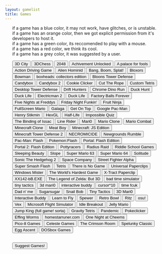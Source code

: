 ```yaml
---
layout: gamelist
title: Games
---
```

<p align="center">
<div class="row">
    <div class="col"></div>
    <div class="col text-start">
        <ul>
            <div id="rows">
<p>if a game has a blue color, it may not work, have glitches, or is unstable. <br>
if a game has an orange color, then we got explicit permission from it's developers to host it.<br>
if a game has a green color, its reccomended to play with a mouse. <br>
if a game has a red color, we think its cool. <br>
if a game has a grey color, it was suggested by a user.</p>

<button onclick="window.location.href='3d.city/'">3D City</button>
            <button onclick="window.location.href='3Dchess/'">3DChess</button>
            <button onclick="window.location.href='2048/'">2048</button>
            <button onclick="window.location.href='achievement_unlocked/'">Achivement Unlocked</button>
            <button onclick="window.location.href='a palace for fools/'">A palace for fools</button>
            <button onclick="window.location.href='adg/'">Action Driving Game</button>
            <button onclick="window.location.href='alienhominid/'">Alien Hominid</button>
            <button onclick="window.location.href='bbs/'">Bang, Boom, Splat!</button>
            <button onclick="window.location.href='bloxors/'">Bloxors</button>
            <button onclick="window.location.href='bowman/'">Bowman</button>
            <button class="colusr" onclick="window.location.href='boxhead/'">boxheads: collectors edition</button>
            <button onclick="window.location.href='btd/'">Bloons Tower Defense</button>
            <!--club penguin was actual doodoo-->
            <button onclick="window.location.href='candybox/'">Candybox</button>
            <button onclick="window.location.href='candybox2/'">Candybox 2</button>
            <button onclick="window.location.href='cookieclicker/'">Cookie Clicker</button>
            <button class="expmos" onclick="window.location.href='ctr/'">Cut The Rope</button>
            <button onclick="window.location.href='custom-tetris/'">Custom Tetris</button>
            <button onclick="window.location.href='desktoptd/'">Desktop Tower Defense</button>
            <button class="exp" onclick="window.location.href='drifthunters/'">Drift Hunters</button>
            <button onclick="window.location.href='dino/'">Chrome Dino Run</button>
            <button onclick="window.location.href='duckhunt/'">Duck Hunt</button>
            <button onclick="window.location.href='DuckLife/'">Duck Life</button>
            <button onclick="window.location.href='electricman2/'">Electricman 2</button>
            <button class="exp" onclick="window.location.href='DuckLife/'">Duck Life</button>
            <button onclick="window.location.href='fbf/'">Factory Balls Forever</button>
            <button onclick="window.location.href='fnaf/'">Five Nights at Freddys</button>
            <button class="exp" onclick="window.location.href='fnf/'">Friday Night Funkin&#39;</button>
            <button onclick="window.location.href='FruitNinja/'">Fruit Ninja</button>
            <button onclick="window.location.href='fullscreenmario/'">FullScreen Mario</button>
            <button onclick="window.location.href='galaga/'">Galaga</button>
            <!--gd was just a garbage flash port. we can find a better one, im sure-->
            <button onclick="window.location.href='getontop/'">Get On Top</button>
            <button onclick="window.location.href='gpacman/'">Google Pac-Man</button>
            <button class="exp" onclick="window.location.href='henrystikmin/'">Henry Stikmin</button>
            <button class="exp" onclick="window.location.href='HexGL/'">HexGL</button>
            <button class="expmos" onclick="window.location.href='hl/'">Half-Life</button>
            <button onclick="window.location.href='iq/'">Impossible Quiz</button>
            <button class="exp" onclick="window.location.href='issac/'">The Binding of Issac</button>
            <button class="mos" onclick="window.location.href='linerider/'">Line Rider</button>
            <button class="mos" onclick="window.location.href='mari0/'">Mari0</button>
            <button onclick="window.location.href='marioclone/'">Mario Clone</button>
            <button onclick="window.location.href='mariocombat/'">Mario Combat</button>
            <!--portable mc only works on windows barely, and even still most schools have completely switched to chromebooks. it was also a redirect, which isnt good.-->
            <button class="exp" onclick="window.location.href='mcclone1/'">Minecraft Clone</button>
            <button class="col" onclick="window.location.href='meatboy/'">Meat Boy</button>
            <!--minecraft flash edition is no longer listed (bc it sucks) but it still has to be deleted-->
            <button onclick="window.location.href='minecraftjs/'">Minecraft: JS Edition</button>
            <!--minesweeper is already on google, literally no reason to play it here-->
            <button onclick="window.location.href='mtd2/'">Minecraft Tower Defense 2</button>
            <button class="exc" onclick="window.location.href='necromicide/'">NECROMICIDE</button>
            <button class="col" onclick="window.location.href='ngr/'">Newgrounds Rumble</button>
            <button onclick="window.location.href='pacman/'">Pac-Man: Flash</button>
            <button onclick="window.location.href='pokemon/'">Pokemon:Flash</button>
            <!--even if people play pong its very few and is honestly just low hanging fruit. also ai garb-->
            <button onclick="window.location.href='portalflash/'">Portal: Flash Edition</button>
            <button onclick="window.location.href='portal2flash/'">Portal 2: Flash Edition</button>
            <button class="exp" onclick="window.location.href='pottyracers/'">Pottyracers</button>
            <button onclick="window.location.href='radius-raid/'">Radius Raid</button>
            <button onclick="window.location.href='RiddleSchool/'">Riddle School Games</button>
            <!--we have bad time simulator, no point in having this-->
            <button onclick="window.location.href='sleeping-beauty/'">Sleeping Beauty</button>
            <button class="usr" onclick="window.location.href='slope/'">Slope</button>
            <button onclick="window.location.href='sm63/'">Super Mario 63</button>
            <button onclick="window.location.href='sm64/'">Super Mario 64</button>
            <button onclick="window.location.href='solitude/'">Solitude</button>
            <button onclick="window.location.href='sonic2/'">Sonic The Hedgehog 2</button>
            <button onclick="window.location.href='SpaceCompany/'">Space Company</button>
            <button onclick="window.location.href='streetfighter/'">Street Fighter Alpha</button>
            <button onclick="window.location.href='super-smash-flash/'">Super Smash Flash</button>
            <button class="colusr" onclick="window.location.href='tetris/'">Tetris</button>
            <button class="exp" onclick="window.location.href='thereisnogame/'">There is No Game</button>
            <button class="col" onclick="window.location.href='universal-paperclips/'">Universal Paperclips</button>
            <button onclick="window.location.href='winmister/'">Windows Mister</button>
            <button onclick="window.location.href='WorldHardestGame/'">The World&#39;s Hardest Game</button>
            <button onclick="window.location.href='xtractpaperclip/'">X-Tract Paperclip</button>
            <button onclick="window.location.href='xx142-b2.exe/'">XX142-bB.EXE</button>
            <button onclick="window.location.href='zelda3d/'">The Legend of Zelda: But 3D</button>
            <button onclick="window.location.href='badtimesim/'">bad time simulator</button>
            <button onclick="window.location.href='tinytactics/'">tiny tactics</button>
            <button onclick="window.location.href='3dmari0/'">3d mari0</button>
            <button class="col" onclick="window.location.href='interactivebuddy/'">interactive buddy</button>
            <button class="colmos" onclick="window.location.href='cursor10/'">cursor*10</button>
            <button class="exp" onclick="window.location.href='timefcuk/'">time fcuk</button>
                <!--please dont change this again, this is the name of the game-->
            <button class="usr" onclick="window.location.href='dadnme/'">Dad n' me</button>
            <button class="exp" onclick="window.location.href='sugarsugar/'">Sugarsugar</button>
            <button class="exp" onclick="window.location.href='snailbob/'">Snail Bob</button>
            <button onclick="window.location.href='tinytactics/'">Tiny Tactics</button>
            <button onclick="window.location.href='3dmari0/'">3D Mari0</button>
            <button onclick="window.location.href='interactivebuddy/'">Interactive Buddy</button>
            <button class="exp" onclick="window.location.href='learntofly/'">Learn to Fly</button>
            <button class="exp" onclick="window.location.href='spewer/'">Spewer</button>
            <button onclick="window.location.href='retro-bowl/'">Retro Bowl</button>
            <button onclick="window.location.href='ritz/'">Ritz</button>
            <button class="exp" onclick="window.location.href='osu/'">osu!</button>
            <button onclick="window.location.href='vex/'">Vex</button>
            <button onclick="window.location.href='microsoft-flight-simulator/'">Microsoft Flight Simulator</button>
            <button onclick="window.location.href='idlebreakout/'">Idle Breakout</button>
            <button onclick="window.location.href='jellymario/'">Jelly Mario</button>
            <button class="col" onclick="window.location.href='Jump-King/'">Jump King (full game! sorta)</button>
            <button onclick="window.location.href='gravitytetris/'">Gravity Tetris</button>
            <button onclick="window.location.href='pandemic/'">Pandemic</button>
            <button onclick="window.location.href='pokeclicker/'">Pokeclicker</button>
            <button onclick="window.location.href='effingworms/'">Effing Worms</button>
            <button onclick="window.location.href='homestarrunner/'">homestarruner.com</button>
            <button onclick="window.location.href='onac/'">One Night at Cheems</button>
            <!--blueballs cool adventure was made in scratch. it deserved to go tbh-->
            <button onclick="window.location.href='pico8/'">Pico-8 Games</button>
            <button class="col" onclick="window.location.href='celeste/'">Celeste Games</button>
            <button onclick="window.location.href='crimson/'">The Crimson Room</button>
            <button class="colusr" onclick="window.location.href='spelunky/'">Spelunky Classic</button>
            <button class="excmos" onclick="window.location.href='egg_ascent/'">Egg Ascent</button>
            <button onclick="window.location.href='/emulators/dosboxgames/'">DOSbox Games</button>


</div>
            <br>
            <button onclick="window.location.href='https://forum.mesacomplex.tk/game-suggestions-o35trixv">Suggest Games!</button>
        </ul>
    </div>
    <div class="col"></div>
</div>
</p>
